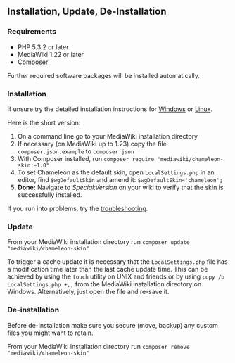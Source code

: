 ## Installation, Update, De-Installation

### Requirements

- PHP 5.3.2 or later
- MediaWiki 1.22 or later
- [Composer][composer]

Further required software packages will be installed automatically.

### Installation

If unsure try the detailed installation instructions for
[Windows](installation-windows.md) or [Linux](installation-linux.md).

Here is the short version:

1. On a command line go to your MediaWiki installation directory
2. If necessary (on MediaWiki up to 1.23) copy the file `composer.json.example`
   to `composer.json`
3. With Composer installed, run
   `composer require "mediawiki/chameleon-skin:~1.0"`
4. To set Chameleon as the default skin, open `LocalSettings.php` in an editor,
   find `$wgDefaultSkin` and amend it: `$wgDefaultSkin='chameleon';`
5. __Done:__ Navigate to _Special:Version_ on your wiki to verify that the skin
   is successfully installed.

If you run into problems, try the
[troubleshooting](installation-troubleshooting.md).

### Update

From your MediaWiki installation directory run `composer update
"mediawiki/chameleon-skin"`

To trigger a cache update it is necessary that the `LocalSettings.php` file has
a modification time later than the last cache update time. This can be achieved
by using the `touch` utility on UNIX and friends or by using
`copy /b LocalSettings.php +,,` from the MediaWiki installation directory on
Windows. Alternatively, just open the file and re-save it.

### De-installation

Before de-installation make sure you secure (move, backup) any custom files you
might want to retain.

From your MediaWiki installation directory run `composer remove
"mediawiki/chameleon-skin"`

[composer]: https://getcomposer.org/
